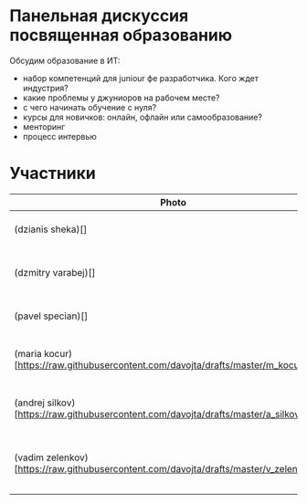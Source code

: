 # Панельная дискуссия посвященная образованию

Обсудим образование в ИТ:
* набор компетенций для juniour фе разработчика. Кого ждет индустрия?
* какие проблемы у джуниоров на рабочем месте?
* с чего начинать обучение с нуля? 
* курсы для новичков: онлайн, офлайн или самообразование?
* менторинг
* процесс интервью

# Участники

| Photo | Who |
| ------ | ------ |
| (dzianis sheka)[] | Денис Шеко - timyo.com, p2p активист  |
| (dzmitry varabej)[] | Dzmitry Varabei, epam and rolling scopes member, javascript expert |
| (pavel specian)[] | Павел Специан - директор Академии Шаг|
| (maria kocur)[https://raw.githubusercontent.com/davojta/drafts/master/m_kocur.jpg] | Мария Коцур - менеджер-проектов, Академия Шаг |
| (andrej silkov)[https://raw.githubusercontent.com/davojta/drafts/master/a_silkov.jpg] | Силков Андрей - преподаватель в IT-школе Myfreedom |
| (vadim zelenkov)[https://raw.githubusercontent.com/davojta/drafts/master/v_zelenkov.jpg] | Зеленков Вадим Викторович - директор образовательного центра ПВТ |
